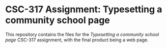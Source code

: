 # CSC-317 Assignment: Typesetting a community school page
This repository contains the files for the _Typesetting a community school page_ CSC-317 assignment, with the final product being a web page.
